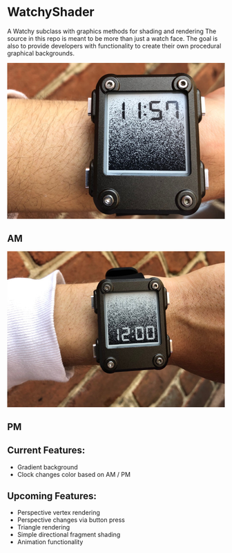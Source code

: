 # WatchyShader
A Watchy subclass with graphics methods for shading and rendering
The source in this repo is meant to be more than just a watch face.
The goal is also to provide developers with functionality to create
their own procedural graphical backgrounds.

![alt text](images/am.jpg?raw=true)
## AM
![alt text](images/pm.jpg?raw=true)
## PM

## Current Features:
* Gradient background
* Clock changes color based on AM / PM

## Upcoming Features:
* Perspective vertex rendering
* Perspective changes via button press
* Triangle rendering
* Simple directional fragment shading
* Animation functionality
